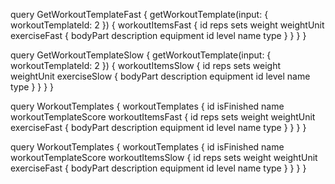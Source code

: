 query GetWorkoutTemplateFast {
    getWorkoutTemplate(input: { workoutTemplateId: 2 }) {
        workoutItemsFast {
            id
            reps
            sets
            weight
            weightUnit
            exerciseFast {
                bodyPart
                description
                equipment
                id
                level
                name
                type
            }
        }
    }
}


query GetWorkoutTemplateSlow {
    getWorkoutTemplate(input: { workoutTemplateId: 2 }) {
        workoutItemsSlow {
            id
            reps
            sets
            weight
            weightUnit
            exerciseSlow {
                bodyPart
                description
                equipment
                id
                level
                name
                type
            }
        }
    }
}





query WorkoutTemplates {
    workoutTemplates {
        id
        isFinished
        name
        workoutTemplateScore
        workoutItemsFast {
            id
            reps
            sets
            weight
            weightUnit
            exerciseFast {
                bodyPart
                description
                equipment
                id
                level
                name
                type
            }
        }
    }
}



query WorkoutTemplates {
    workoutTemplates {
        id
        isFinished
        name
        workoutTemplateScore
        workoutItemsSlow {
            id
            reps
            sets
            weight
            weightUnit
            exerciseFast {
                bodyPart
                description
                equipment
                id
                level
                name
                type
            }
        }
    }
}
